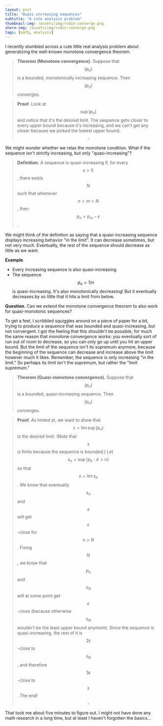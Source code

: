 ```yaml
---
layout: post
title: "Quasi-increasing sequences"
subtitle: "A cute analysis problem"
thumbnail-img: /assets/img/rudin-converge.png
share-img: /assets/img/rudin-converge.png
tags: [math, analysis]
---
```


I recently stumbled across a cute little real analysis problem about generalizing the well-known monotone convergence theorem.

> **Theorem (Monotone convergence).** Suppose that $$(p_n)$$ is a bounded, monotonically increasing sequence. Then $$(p_n)$$ converges.

>**Proof.**
Look at $$\sup (p_n)$$ and notice that it's the desired limit. The sequence gets closer to every upper bound because it's increasing, and we can't get any closer because we picked the lowest upper bound. $$\square$$

We might wonder whether we relax the monotone condition. What if the sequence isn't strictly increasing, but only "quasi-increasing"?

> **Definition.** A sequence is quasi-increasing if, for every $$\epsilon > 0$$, there exists $$N$$ such that whenever $$n > m > N$$, then $$p_n > p_m - \epsilon$$.

We might think of the definition as saying that a quasi-increasing sequence displays increasing behavior "in the limit". It can decrease sometimes, but not very much. Eventually, the rest of the sequence should decrease as little as we want.

**Example**. 
- Every increasing sequence is also quasi-increasing.
- The sequence $$p_n = 1/n$$ is quasi-increasing. It's also monotonically decreasing! But it eventually decreases by so little that it hits a limit from below.

**Question.** Can we extend the monotone convergence theorem to also work for quasi-monotonic sequences?

To get a feel, I scribbled squiggles around on a piece of paper for a bit, trying to produce a sequence that was bounded and quasi-increasing, but not convergent. I got the feeling that this shouldn't be possible, for much the same reason that monotone convergence works: you eventually sort of run out of room to decrease, so you can only go up until you hit an upper bound. But the limit of the sequence isn't its supremum anymore, because the beginning of the sequence can decrease and increase above the limit however much it likes. Remember, the sequence is only increasing "in the limit." So perhaps its limit isn't the supremum, but rather the "limit supremum."

> **Theorem (Quasi-monotone convergence).** Suppose that $$(p_n)$$ is a bounded, quasi-increasing sequence. Then $$(p_n)$$ converges.

>**Proof.**
As hinted at, we want to show that $$s = \lim \sup (p_n)$$ is the desired limit. (Note that $$s$$ is finite because the sequence is bounded.) Let $$s_n = \sup \{p_k: k > n\}$$ so that $$s = \lim s_n$$.  We know that eventually $$s_n$$ and $$s$$ will get $$\epsilon$$-close for $$n > N$$. Fixing $$N$$, we know that $$p_n$$ and $$s_N$$ will at some point get $$\epsilon$$-close (because otherwise $$s_N$$ wouldn't be the least upper bound anymore). Since the sequence is quasi-increasing, the rest of it is $$2\epsilon$$-close to $$s_N$$, and therefore $$3\epsilon$$-close to $$s$$. The end! $$\square$$

That took me about five minutes to figure out. I might not have done any math research in a long time, but at least I haven't forgotten the basics...